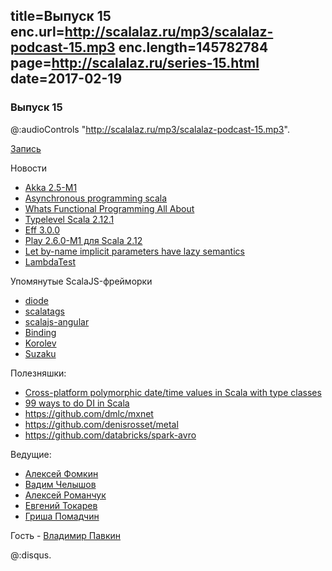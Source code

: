 title=Выпуск 15
enc.url=http://scalalaz.ru/mp3/scalalaz-podcast-15.mp3
enc.length=145782784
page=http://scalalaz.ru/series-15.html
date=2017-02-19
----
### Выпуск 15

@:audioControls "http://scalalaz.ru/mp3/scalalaz-podcast-15.mp3".

[Запись](http://scalalaz.ru/mp3/scalalaz-podcast-15.mp3)

Новости

- [Akka 2.5-M1](http://akka.io/news/2017/01/26/akka-2.5-M1-released.html)
- [Asynchronous programming scala](https://alexn.org/blog/2017/01/30/asynchronous-programming-scala.html)
- [Whats Functional Programming All About](http://www.lihaoyi.com/post/WhatsFunctionalProgrammingAllAbout.html)
- [Typelevel Scala 2.12.1](https://github.com/typelevel/scala/blob/typelevel-readme/notes/2.12.1.md)
- [Eff 3.0.0](http://atnos-org.github.io/eff/)
- [Play 2.6.0-M1 для Scala 2.12](https://github.com/playframework/playframework/releases/tag/2.6.0-M1)
- [Let by-name implicit parameters have lazy semantics](https://github.com/lampepfl/dotty/issues/1998) 
- [LambdaTest](https://www.47deg.com/blog/introducing-lambdatest/?utm_content=buffer6e834&utm_medium=social&utm_source=twitter.com&utm_campaign=buffer)

Упомянутые ScalaJS-фрейморки

- [diode](https://github.com/suzaku-io/diode)
- [scalatags](https://github.com/lihaoyi/scalatags)
- [scalajs-angular](https://github.com/greencatsoft/scalajs-angular)
- [Binding](https://github.com/ThoughtWorksInc/Binding.scala)
- [Korolev](https://github.com/fomkin/korolev)
- [Suzaku](http://suzaku.io)

Полезняшки:

- [Cross-platform polymorphic date/time values in Scala with type classes](http://pavkin.ru/cross-platform-polymorphic-datetime-values-in-scala-with-type-classes)
- [99 ways to do DI in Scala](https://github.com/davegurnell/99-ways-to-di)
- https://github.com/dmlc/mxnet 
- https://github.com/denisrosset/metal
- https://github.com/databricks/spark-avro

Ведущие:

- [Алексей Фомкин](http://github.com/fomkin)
- [Вадим Челышов](http://github.com/dos65)
- [Алексей Романчук](http://github.com/13h3r)
- [Евгений Токарев](http://github.com/strobe)
- [Гриша Помадчин](https://github.com/pomadchin)

Гость - [Владимир Павкин](https://github.com/vpavkin)

@:disqus.
